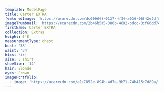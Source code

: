 ```yaml
---
template: ModelPage
title: Carter EXTRA
featuredImage: 'https://ucarecdn.com/dc099649-0137-4f54-a039-08f42e5df891/'
imageThumbnail: 'https://ucarecdn.com/2b46b505-380b-4602-bdcc-3cf66dd74d65/'
firstName: Carter EXTRA
collection: Extras
height: 6'5
measurementType: chest
bust: '38'
waist: '34'
hips: '44'
size: L shirt
shoeSize: '14'
hair: Blonde
eyes: Brown
imagePortfolio:
  - image: 'https://ucarecdn.com/a1a7852e-894b-4d7a-9b71-74b415c7d89a/'
---
```


